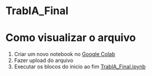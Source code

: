 # TrabIA_Final

# Como visualizar o arquivo

1. Criar um novo notebook no [Google Colab](https://colab.research.google.com/)
2. Fazer upload do arquivo 
3. Executar os blocos do inicio ao fim [TrabIA_Final.ipynb](https://github.com/ayrtonlemes/TrabIA_Final/blob/main/Trab_IA_Final.ipynb)
